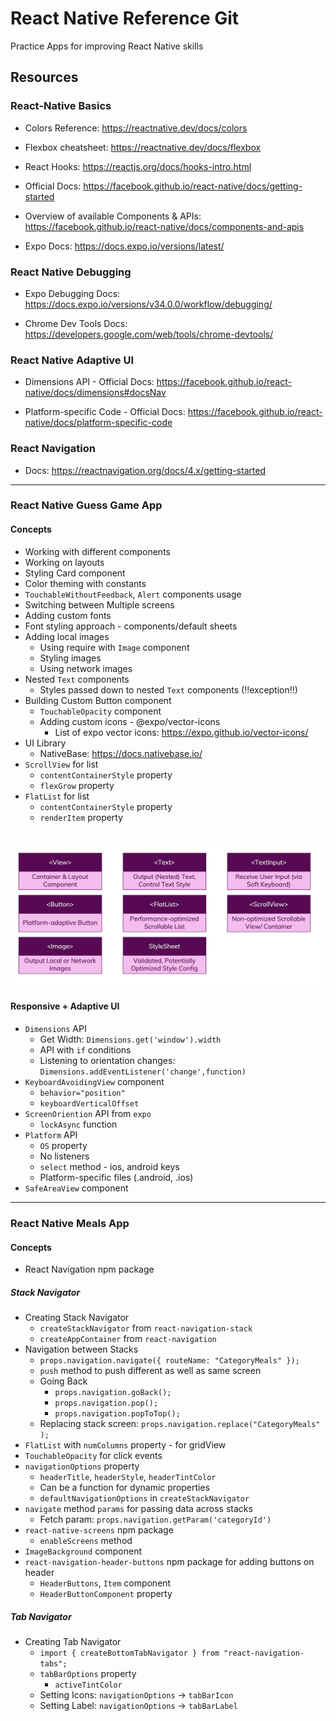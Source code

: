 # React Native Reference Git 
Practice Apps for improving React Native skills

## Resources

### React-Native Basics

- Colors Reference: https://reactnative.dev/docs/colors

- Flexbox cheatsheet: https://reactnative.dev/docs/flexbox

- React Hooks: https://reactjs.org/docs/hooks-intro.html

- Official Docs: https://facebook.github.io/react-native/docs/getting-started

- Overview of available Components & APIs: https://facebook.github.io/react-native/docs/components-and-apis

- Expo Docs: https://docs.expo.io/versions/latest/

### React Native Debugging

- Expo Debugging Docs: https://docs.expo.io/versions/v34.0.0/workflow/debugging/

- Chrome Dev Tools Docs: https://developers.google.com/web/tools/chrome-devtools/

### React Native Adaptive UI

- Dimensions API - Official Docs: https://facebook.github.io/react-native/docs/dimensions#docsNav

- Platform-specific Code - Official Docs: https://facebook.github.io/react-native/docs/platform-specific-code

### React Navigation

- Docs: https://reactnavigation.org/docs/4.x/getting-started

---
### React Native Guess Game App

#### Concepts

- Working with different components
- Working on layouts
- Styling Card component
- Color theming with constants
- ``TouchableWithoutFeedback``, ``Alert`` components usage
- Switching between Multiple screens
- Adding custom fonts
- Font styling approach - components/default sheets
- Adding local images
    - Using require with ``Image`` component
    - Styling images
    - Using network images
- Nested ``Text`` components
    - Styles passed down to nested ``Text`` components (!!exception!!)
- Building Custom Button component
    - ``TouchableOpacity`` component
    - Adding custom icons - @expo/vector-icons
        - List of expo vector icons: https://expo.github.io/vector-icons/
- UI Library
    - NativeBase: https://docs.nativebase.io/
- ``ScrollView`` for list
    - ``contentContainerStyle`` property
    - ``flexGrow`` property
- ``FlatList`` for list
    - ``contentContainerStyle`` property
    - ``renderItem`` property

![concepts](imgs/concepts.png)
---
#### Responsive + Adaptive UI

- ``Dimensions`` API
    - Get Width: ``Dimensions.get('window').width``
    - API with `if` conditions
    - Listening to orientation changes: ``Dimensions.addEventListener('change',function)``
- ``KeyboardAvoidingView`` component
    - ``behavior="position"``
    - ``keyboardVerticalOffset``
- ``ScreenOriention`` API from ``expo``
    - ``lockAsync`` function
- ``Platform`` API
    - ``OS`` property
    - No listeners
    - ``select`` method - ios, android keys
    - Platform-specific files (.android, .ios)
- ``SafeAreaView`` component

---
### React Native Meals App

#### Concepts

- React Navigation npm package

##### Stack Navigator
- Creating Stack Navigator 
    - ``createStackNavigator`` from ``react-navigation-stack``
    - ``createAppContainer`` from ``react-navigation``
- Navigation between Stacks
    - ``props.navigation.navigate({ routeName: "CategoryMeals" });``
    - ``push`` method to push different as well as same screen
    - Going Back
        - ``props.navigation.goBack();`` 
        - ``props.navigation.pop();`` 
        - ``props.navigation.popToTop();``
    - Replacing stack screen: ``props.navigation.replace("CategoryMeals" );``
- ``FlatList`` with ``numColumns`` property - for gridView
- ``TouchableOpacity`` for click events
- ``navigationOptions`` property
    - ``headerTitle``, ``headerStyle``, ``headerTintColor``
    - Can be a function for dynamic properties
    - ``defaultNavigationOptions`` in ``createStackNavigator``
- ``navigate`` method ``params`` for passing data across stacks
    - Fetch param: ``props.navigation.getParam('categoryId')``
- ``react-native-screens`` npm package
    - ``enableScreens`` method
- ``ImageBackground`` component
- ``react-navigation-header-buttons`` npm package for adding buttons on header
    - ``HeaderButtons``, ``Item`` component
    - ``HeaderButtonComponent`` property
##### Tab Navigator
- Creating Tab Navigator
    - ``import { createBottomTabNavigator } from "react-navigation-tabs";``
    - ``tabBarOptions`` property
        - ``activeTintColor``
    - Setting Icons: ``navigationOptions`` -> ``tabBarIcon``
    - Setting Label: ``navigationOptions`` -> ``tabBarLabel``

